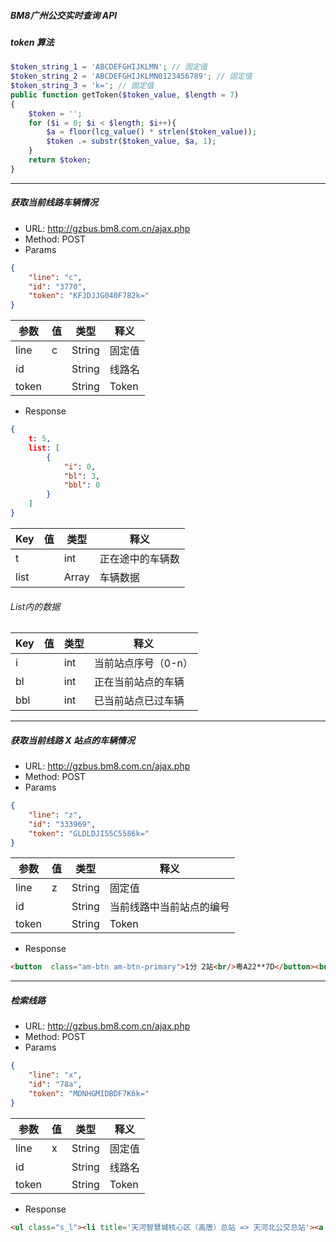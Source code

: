 ##### BM8广州公交实时查询 API


##### token 算法
```php
$token_string_1 = 'ABCDEFGHIJKLMN'; // 固定值
$token_string_2 = 'ABCDEFGHIJKLMN0123456789'; // 固定值
$token_string_3 = 'k='; // 固定值
public function getToken($token_value, $length = 7)
{
    $token = '';
    for ($i = 0; $i < $length; $i++){
        $a = floor(lcg_value() * strlen($token_value));
        $token .= substr($token_value, $a, 1);
    }
    return $token;
}
```

<hr>

##### 获取当前线路车辆情况
- URL: http://gzbus.bm8.com.cn/ajax.php
- Method: POST
- Params
```json
{
	"line": "c",
	"id": "3770",
	"token": "KFJDJJG040F782k="
}
```
| 参数  | 值   | 类型   | 释义   |
| ----- | ---- | ------ | ------ |
| line  | c    | String | 固定值 |
| id    |      | String | 线路名 |
| token |      | String | Token  |
- Response
```json
{
	t: 5, 
	list: [
		{
			"i": 0,
			"bl": 3,
			"bbl": 0 
		}
	]
}
```
| Key  | 值   | 类型  | 释义             |
| ---- | ---- | ----- | ---------------- |
| t    |      | int   | 正在途中的车辆数 |
| list |      | Array | 车辆数据         |

###### List内的数据
| Key  | 值   | 类型 | 释义                |
| ---- | ---- | ---- | ------------------- |
| i    |      | int  | 当前站点序号（0-n） |
| bl   |      | int  | 正在当前站点的车辆  |
| bbl  |      | int  | 已当前站点已过车辆  |

<hr>

##### 获取当前线路 X 站点的车辆情况
- URL: http://gzbus.bm8.com.cn/ajax.php 
- Method: POST 
- Params
```json
{
	"line": "z",
	"id": "333969",
	"token": "GLDLDJI55C5586k="
}
```
| 参数  | 值   | 类型   | 释义                     |
| ----- | ---- | ------ | ------------------------ |
| line  | z    | String | 固定值                   |
| id    |      | String | 当前线路中当前站点的编号 |
| token |      | String | Token                    |

- Response
```html
<button  class="am-btn am-btn-primary">1分 2站<br/>粤A22**7D</button><button  class="am-btn am-btn-primary">23分 13站<br/>粤A06**1D</button><button  class="am-btn am-btn-primary">31分 17站<br/>粤A05**9D</button>
```


<hr>


##### 检索线路
- URL: http://gzbus.bm8.com.cn/ajax.php 
- Method: POST 
- Params 
```json
{
	"line": "x",
	"id": "78a",
	"token": "MDNHGMIDBDF7K6k="
}

```
| 参数  | 值   | 类型   | 释义   |
| ----- | ---- | ------ | ------ |
| line  | x    | String | 固定值 |
| id    |      | String | 线路名 |
| token |      | String | Token  |

- Response
```html
<ul class="s_l"><li title='天河智慧城核心区（高唐）总站 => 天河北公交总站'><a href='/line/3770.html'>78A线</a></li></ul>
```